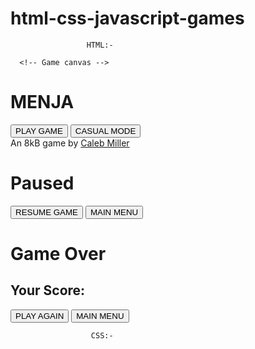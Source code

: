 # html-css-javascript-games

                     HTML:- 

      <!-- Game canvas -->
<canvas id="c"></canvas>

<!-- Gameplay HUD -->
<div class="hud">
	<div class="hud__score">
		<div class="score-lbl"></div>
		<div class="cube-count-lbl"></div>
	</div>
	<div class="pause-btn"><div></div></div>
	<div class="slowmo">
		<div class="slowmo__bar"></div>
	</div>
</div>

<!-- Menu System -->
<div class="menus">
	<div class="menu menu--main">
		<h1>MENJA</h1>
		<button type="button" class="play-normal-btn">PLAY GAME</button>
		<button type="button" class="play-casual-btn">CASUAL MODE</button>
		<div class="credits">An 8kB game by <a href="https://cmiller.tech">Caleb Miller</a></div>
	</div>
	<div class="menu menu--pause">
		<h1>Paused</h1>
		<button type="button" class="resume-btn">RESUME GAME</button>
		<button type="button" class="menu-btn--pause">MAIN MENU</button>
	</div>
	<div class="menu menu--score">
		<h1>Game Over</h1>
		<h2>Your Score:</h2>
		<div class="final-score-lbl"></div>
		<div class="high-score-lbl"></div>
		<button type="button" class="play-again-btn">PLAY AGAIN</button>
		<button type="button" class="menu-btn--score">MAIN MENU</button>
	</div>
</div>


                      CSS:-



